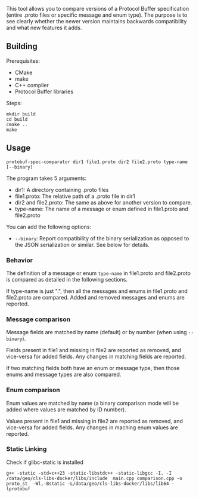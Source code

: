 This tool allows you to compare versions of a Protocol Buffer specification
(entire .proto files or specific message and enum type).
The purpose is to see clearly whether the newer version maintains backwards compatibility and what new features it adds.

## Building

Prerequisites:

- CMake
- make
- C++ compiler
- Protocol Buffer libraries

Steps:

    mkdir build
    cd build
    cmake ..
    make

## Usage

    protobuf-spec-comparator dir1 file1.proto dir2 file2.proto type-name [--binary]

The program takes 5 arguments:

- dir1: A directory containing .proto files
- file1.proto: The relative path of a .proto file in dir1
- dir2 and file2.proto: The same as above for another version to compare.
- type-name: The name of a message or enum defined in file1.proto and file2.proto

You can add the following options:

- `--binary`: Report compatibility of the binary serialization as opposed to the JSON serialization or similar. See below for details.

### Behavior

The definition of a message or enum `type-name` in file1.proto and file2.proto is compared as detailed in the following sections.

If type-name is just ".", then all the messages and enums in file1.proto and file2.proto are compared.
Added and removed messages and enums are reported.

### Message comparison

Message fields are matched by name (default) or by number (when using `--binary`).

Fields present in file1 and missing in file2 are reported as removed, and vice-versa for added fields.
Any changes in matching fields are reported.

If two matching fields both have an enum or message type, then those enums and message types are also compared.

### Enum comparison

Enum values are matched by name (a binary comparison mode will be added where values are matched by ID number).

Values present in file1 and missing in file2 are reported as removed, and vice-versa for added fields.
Any changes in maching enum values are reported.


### Static Linking
Check if glibc-static is installed

    g++ -static -std=c++23 -static-libstdc++ -static-libgcc -I. -I /data/geo/cls-libs-docker/libs/include  main.cpp comparison.cpp -o proto_st  -Wl,-Bstatic -L/data/geo/cls-libs-docker/libs/lib64 -lprotobuf 

